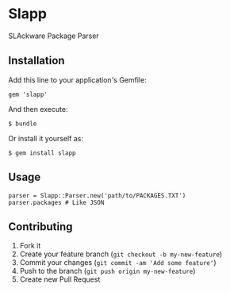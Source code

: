 # Slapp

SLAckware Package Parser

## Installation

Add this line to your application's Gemfile:

    gem 'slapp'

And then execute:

    $ bundle

Or install it yourself as:

    $ gem install slapp

## Usage

    parser = Slapp::Parser.new('path/to/PACKAGES.TXT')
    parser.packages # Like JSON

## Contributing

1. Fork it
2. Create your feature branch (`git checkout -b my-new-feature`)
3. Commit your changes (`git commit -am 'Add some feature'`)
4. Push to the branch (`git push origin my-new-feature`)
5. Create new Pull Request
